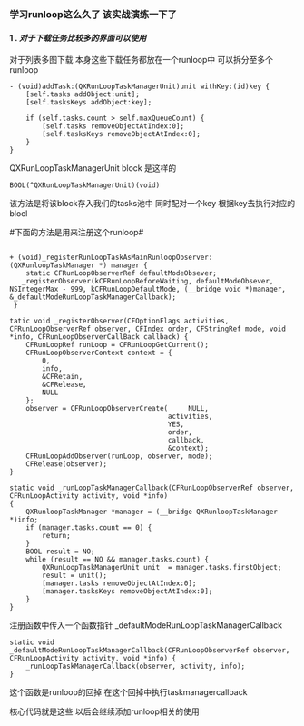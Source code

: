 ### 学习runloop这么久了 该实战演练一下了
#### 1 . _对于下载任务比较多的界面可以使用_

对于列表多图下载 本身这些下载任务都放在一个runloop中 可以拆分至多个runloop
```
- (void)addTask:(QXRunLoopTaskManagerUnit)unit withKey:(id)key {
    [self.tasks addObject:unit];
    [self.tasksKeys addObject:key];
    
    if (self.tasks.count > self.maxQueueCount) {
        [self.tasks removeObjectAtIndex:0];
        [self.tasksKeys removeObjectAtIndex:0];
    }
}
```
QXRunLoopTaskManagerUnit block 是这样的
```
BOOL(^QXRunLoopTaskManagerUnit)(void)

```

该方法是将该block存入我们的tasks池中 同时配对一个key 根据key去执行对应的blocl

#下面的方法是用来注册这个runloop#
```

+ (void)_registerRunLoopTaskAsMainRunloopObserver:(QXRunloopTaskManager *) manager {
    static CFRunLoopObserverRef defaultModeObsever;
   _registerObserver(kCFRunLoopBeforeWaiting, defaultModeObsever, NSIntegerMax - 999, kCFRunLoopDefaultMode, (__bridge void *)manager, &_defaultModeRunLoopTaskManagerCallback);
 }
```

```
tatic void _registerObserver(CFOptionFlags activities, CFRunLoopObserverRef observer, CFIndex order, CFStringRef mode, void *info, CFRunLoopObserverCallBack callback) {
    CFRunLoopRef runLoop = CFRunLoopGetCurrent();
    CFRunLoopObserverContext context = {
        0,
        info,
        &CFRetain,
        &CFRelease,
        NULL
    };
    observer = CFRunLoopObserverCreate(     NULL,
                                       activities,
                                       YES,
                                       order,
                                       callback,
                                       &context);
    CFRunLoopAddObserver(runLoop, observer, mode);
    CFRelease(observer);
}

static void _runLoopTaskManagerCallback(CFRunLoopObserverRef observer, CFRunLoopActivity activity, void *info)
{
    QXRunloopTaskManager *manager = (__bridge QXRunloopTaskManager *)info;
    if (manager.tasks.count == 0) {
        return;
    }
    BOOL result = NO;
    while (result == NO && manager.tasks.count) {
        QXRunLoopTaskManagerUnit unit  = manager.tasks.firstObject;
        result = unit();
        [manager.tasks removeObjectAtIndex:0];
        [manager.tasksKeys removeObjectAtIndex:0];
    }
}

```

注册函数中传入一个函数指针
_defaultModeRunLoopTaskManagerCallback 
```
static void _defaultModeRunLoopTaskManagerCallback(CFRunLoopObserverRef observer, CFRunLoopActivity activity, void *info) {
    _runLoopTaskManagerCallback(observer, activity, info);
}
```
这个函数是runloop的回掉 在这个回掉中执行taskmanagercallback

核心代码就是这些 以后会继续添加runloop相关的使用
